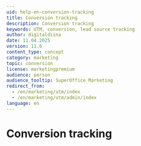 ```yaml
---
uid: help-en-conversion-tracking
title: Conversion tracking
description: Conversion tracking
keywords: UTM, conversion, lead source tracking
author: digitaldiina
date: 11.04.2025
version: 11.6
content_type: concept
category: marketing
topic: conversion
license: marketingpremium
audience: person
audience_tooltip: SuperOffice Marketing
redirect_from: 
  - /en/marketing/utm/index
  - /en/marketing/utm/admin/index
language: en
---
```


# Conversion tracking
